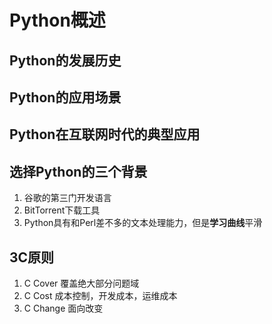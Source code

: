 Python概述
==========

Python的发展历史
----------------

Python的应用场景
----------------

Python在互联网时代的典型应用
----------------------------

选择Python的三个背景
--------------------

1.	谷歌的第三门开发语言
2.	BitTorrent下载工具
3.	Python具有和Perl差不多的文本处理能力，但是**学习曲线**平滑

3C原则
------

1.	C Cover 覆盖绝大部分问题域
2.	C Cost 成本控制，开发成本，运维成本
3.	C Change 面向改变
